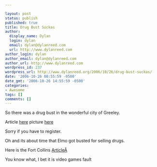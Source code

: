 ```yaml
---

layout: post
status: publish
published: true
title: Drug Bust Suckas
author:
  display_name: Dylan
  login: dylan
  email: dylan@dylanreed.com
  url: http://www.dylanreed.com
author_login: dylan
author_email: dylan@dylanreed.com
author_url: http://www.dylanreed.com
wordpress_id: 237
wordpress_url: http://www.dylanreed.org/2006/10/26/drug-bust-suckas/
date: '2006-10-26 08:55:59 -0500'
date_gmt: '2006-10-26 14:55:59 -0500'
categories:
- Awesome
tags: []
comments: []
---
```


So there was a drug bust in the wonderful city of Greeley.

Article [here][1] picture [here][2]

   [1]: http://www.greeleytrib.com/article/20061026/NEWS/110260165
   [2]: http://www.greeleytrib.com/apps/pbcsi.dll/bilde?Site=GR&Date=20061026&Category=NEWS&ArtNo=110260165&Ref=AR&MaxW=550&title=1

Sorry if you have to register.

Oh and its about time that Elmo got busted for selling drugs.

Here is the Fort Collins [ArticleÂ ][3]

   [3]: http://www.coloradoan.com/apps/pbcs.dll/article?AID=200661025029

You know what, I bet it is video games fault
